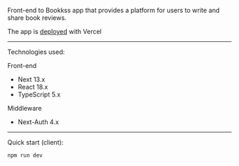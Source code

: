 Front-end to Bookkss app that provides a platform for users to write and share book reviews.

The app is [deployed](https://bookkss.com) with Vercel

---

Technologies used:

Front-end

- Next 13.x
- React 18.x
- TypeScript 5.x

Middleware

- Next-Auth 4.x

---

Quick start (client):

```
npm run dev
```
